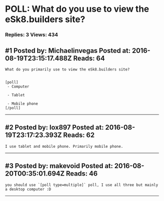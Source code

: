 # POLL: What do you use to view the eSk8.builders site?

### Replies: 3 Views: 434

## \#1 Posted by: Michaelinvegas Posted at: 2016-08-19T23:15:17.488Z Reads: 64

```
What do you primarily use to view the eSk8.builders site?


[poll]
 - Computer

 - Tablet

 - Mobile phone
[/poll]
```

---
## \#2 Posted by: lox897 Posted at: 2016-08-19T23:17:23.393Z Reads: 62

```
I use tablet and mobile phone. Primarily mobile phone.
```

---
## \#3 Posted by: makevoid Posted at: 2016-08-20T00:35:01.694Z Reads: 46

```
you should use `[poll type=multiple]` poll, I use all three but mainly a desktop computer :D
```

---
